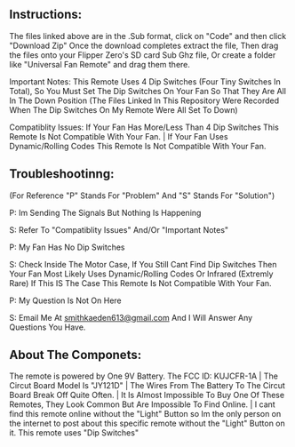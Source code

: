 Instructions:
--------------------------------------
The files linked above are in the .Sub format, click on "Code" and then click "Download Zip"
Once the download completes extract the file,
Then drag the files onto your Flipper Zero's SD card Sub Ghz file,
Or create a folder like "Universal Fan Remote" and drag them there.


Important Notes:
This Remote Uses 4 Dip Switches (Four Tiny Switches In Total), So You Must Set The Dip Switches On Your Fan So That They Are All In The Down Position (The Files Linked In This Repository Were Recorded When The Dip Switches On My Remote Were All Set To Down) 


Compatiblity Issues:
If Your Fan Has More/Less Than 4 Dip Switches This Remote Is Not Compatible With Your Fan. | If Your Fan Uses Dynamic/Rolling Codes This Remote Is Not Compatible With Your Fan.



Troubleshootinng: 
-------------------------------------------------------------
(For Reference "P" Stands For "Problem" And "S" Stands For "Solution")

P: Im Sending The Signals But Nothing Is Happening 

S: Refer To "Compatiblity Issues" And/Or "Important Notes"

P: My Fan Has No Dip Switches

S: Check Inside The Motor Case, If You Still Cant Find Dip Switches Then Your Fan Most Likely Uses Dynamic/Rolling Codes Or Infrared (Extremly Rare) If This IS The Case This Remote Is Not Compatible With Your Fan.

P: My Question Is Not On Here

S: Email Me At smithkaeden613@gmail.com And I Will Answer Any Questions You Have.


About The Componets:
-----------------------------------------------
The remote is powered by One 9V Battery.
The FCC ID: KUJCFR-1A |
The Circut Board Model Is "JY121D" |
The Wires From The Battery To The Circut Board Break Off Quite Often. |
It Is Almost Impossible To Buy One Of These Remotes, They Look Common But Are Impossible To Find Online. |
I cant find this remote online without the "Light" Button so Im the only person on the internet to post about this specific remote without the "Light" Button on it.
This remote uses "Dip Switches"

